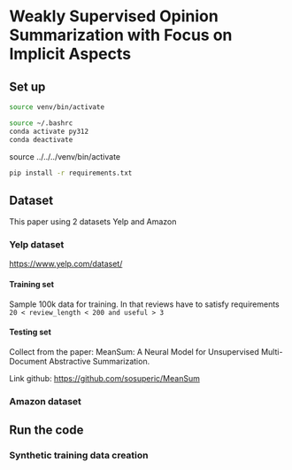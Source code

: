 # Weakly Supervised Opinion Summarization with Focus on Implicit Aspects 

## Set up

```bash
source venv/bin/activate

source ~/.bashrc
conda activate py312
conda deactivate

```

source ../../../venv/bin/activate

```bash
pip install -r requirements.txt
```

## Dataset
This paper using 2 datasets Yelp and Amazon

### Yelp dataset
https://www.yelp.com/dataset/

#### Training set
Sample 100k data for training. In that reviews have to satisfy requirements
```20 < review_length < 200 and useful > 3```

#### Testing set
Collect from the paper: MeanSum: A Neural Model for Unsupervised Multi-Document Abstractive Summarization.

Link github: https://github.com/sosuperic/MeanSum

### Amazon dataset


## Run the code

### Synthetic training data creation
